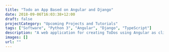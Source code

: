 ```yaml
---
title: "Todo an App Based on Angular and Django"
date: 2018-09-06T16:03:38+12:00
draft: false
projectCategory: "Upcoming Projects and Tutorials"
tags: ["Software", "Python 3", "Angular", "Django", "TypeScript"]
description: "A web application for creating ToDos using Angular as client and Django API as server."
images: []
url: ""
---
```

